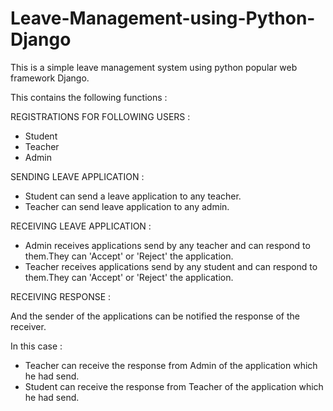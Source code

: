 # Leave-Management-using-Python-Django

This is a simple leave management system using python popular web framework Django.

This contains the following functions :

REGISTRATIONS FOR FOLLOWING USERS : 

- Student 
- Teacher 
- Admin 

SENDING LEAVE APPLICATION :

- Student can send a leave application to any teacher.
- Teacher can send leave application to any admin.

RECEIVING LEAVE APPLICATION :

- Admin receives applications send by any teacher and can respond to them.They can 'Accept' or 'Reject' the application.
- Teacher receives applications send by any student and can respond to them.They can 'Accept' or 'Reject' the application.

RECEIVING RESPONSE :

And the sender of the applications can be notified the response of the receiver.

In this case :

- Teacher can receive the response from Admin of the application which he had send.
- Student can receive the response from Teacher of the application which he had send.

